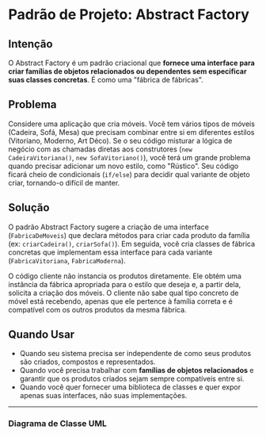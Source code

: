 # Padrão de Projeto: Abstract Factory

## Intenção

O Abstract Factory é um padrão criacional que **fornece uma interface para criar famílias de objetos relacionados ou dependentes sem especificar suas classes concretas**. É como uma "fábrica de fábricas".

## Problema

Considere uma aplicação que cria móveis. Você tem vários tipos de móveis (Cadeira, Sofá, Mesa) que precisam combinar entre si em diferentes estilos (Vitoriano, Moderno, Art Déco). Se o seu código misturar a lógica de negócio com as chamadas diretas aos construtores (`new CadeiraVitoriana()`, `new SofaVitoriano()`), você terá um grande problema quando precisar adicionar um novo estilo, como "Rústico". Seu código ficará cheio de condicionais (`if/else`) para decidir qual variante de objeto criar, tornando-o difícil de manter.

## Solução

O padrão Abstract Factory sugere a criação de uma interface (`FabricaDeMoveis`) que declara métodos para criar cada produto da família (ex: `criarCadeira()`, `criarSofa()`). Em seguida, você cria classes de fábrica concretas que implementam essa interface para cada variante (`FabricaVitoriana`, `FabricaModerna`).

O código cliente não instancia os produtos diretamente. Ele obtém uma instância da fábrica apropriada para o estilo que deseja e, a partir dela, solicita a criação dos móveis. O cliente não sabe qual tipo concreto de móvel está recebendo, apenas que ele pertence à família correta e é compatível com os outros produtos da mesma fábrica.

## Quando Usar

* Quando seu sistema precisa ser independente de como seus produtos são criados, compostos e representados.
* Quando você precisa trabalhar com **famílias de objetos relacionados** e garantir que os produtos criados sejam sempre compatíveis entre si.
* Quando você quer fornecer uma biblioteca de classes e quer expor apenas suas interfaces, não suas implementações.

---
### Diagrama de Classe UML
